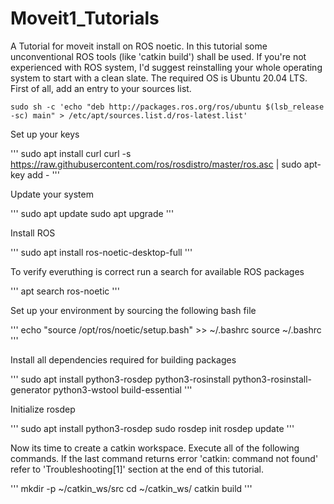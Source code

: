 # Moveit1_Tutorials
A Tutorial for moveit install on ROS noetic. 
In this tutorial some unconventional ROS tools (like 'catkin build') shall be used. If you're not experienced with ROS system, I'd suggest reinstalling your whole operating system to start with a clean slate. The required OS is Ubuntu 20.04 LTS.
First of all, add an entry to your sources list.

```
sudo sh -c 'echo "deb http://packages.ros.org/ros/ubuntu $(lsb_release -sc) main" > /etc/apt/sources.list.d/ros-latest.list'
```

Set up your keys

'''
sudo apt install curl
curl -s https://raw.githubusercontent.com/ros/rosdistro/master/ros.asc | sudo apt-key add -
'''

Update your system

'''
sudo apt update
sudo apt upgrade
'''

Install ROS

'''
sudo apt install ros-noetic-desktop-full
'''

To verify everuthing is correct run a search for available ROS packages

'''
apt search ros-noetic
'''

Set up your environment by sourcing the following bash file

'''
echo "source /opt/ros/noetic/setup.bash" >> ~/.bashrc
source ~/.bashrc
'''

Install all dependencies required for building packages

'''
sudo apt install python3-rosdep python3-rosinstall python3-rosinstall-generator python3-wstool build-essential
'''

Initialize rosdep

'''
sudo apt install python3-rosdep
sudo rosdep init
rosdep update
'''

Now its time to create a catkin workspace. Execute all of the following commands. If the last command returns error 'catkin: command not found' refer to 'Troubleshooting[1]' section at the end of this tutorial.

'''
mkdir -p ~/catkin_ws/src
cd ~/catkin_ws/
catkin build
'''


